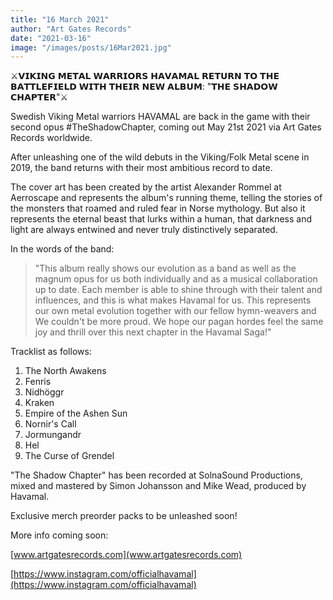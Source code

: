 ```yaml
---
title: "16 March 2021"
author: "Art Gates Records"
date: "2021-03-16"
image: "/images/posts/16Mar2021.jpg"
---
```


⚔️𝗩𝗜𝗞𝗜𝗡𝗚 𝗠𝗘𝗧𝗔𝗟 𝗪𝗔𝗥𝗥𝗜𝗢𝗥𝗦 𝗛𝗔𝗩𝗔𝗠𝗔𝗟 𝗥𝗘𝗧𝗨𝗥𝗡 𝗧𝗢 𝗧𝗛𝗘 𝗕𝗔𝗧𝗧𝗟𝗘𝗙𝗜𝗘𝗟𝗗 𝗪𝗜𝗧𝗛 𝗧𝗛𝗘𝗜𝗥 𝗡𝗘𝗪 𝗔𝗟𝗕𝗨𝗠: "𝗧𝗛𝗘 𝗦𝗛𝗔𝗗𝗢𝗪 𝗖𝗛𝗔𝗣𝗧𝗘𝗥"⚔️

Swedish Viking Metal warriors HAVAMAL are back in the game with their second opus #TheShadowChapter, coming out May 21st 2021 via Art Gates Records worldwide.

After unleashing one of the wild debuts in the Viking/Folk Metal scene in 2019, the band returns with their most ambitious record to date.

The cover art has been created by the artist Alexander Rommel at Aerroscape and represents the album's running theme, telling the stories of the monsters that roamed and ruled fear in Norse mythology. But also it represents the eternal beast that lurks within a human, that darkness and light are always entwined and never truly distinctively separated.

In the words of the band:

> "This album really shows our evolution as a band as well as the magnum opus for us both individually and as a musical collaboration up to date. Each member is able to shine through with their talent and influences, and this is what makes Havamal for us. This represents our own metal evolution together with our fellow hymn-weavers and We couldn't be more proud. We hope our pagan hordes feel the same joy and thrill over this next chapter in the Havamal Saga!"

Tracklist as follows:

1. The North Awakens
2. Fenris
3. Nidhöggr
4. Kraken
5. Empire of the Ashen Sun
6. Nornir's Call
7. Jormungandr
8. Hel
9. The Curse of Grendel

"The Shadow Chapter" has been recorded at SolnaSound Productions, mixed and mastered by Simon Johansson and Mike Wead, produced by Havamal.

Exclusive merch preorder packs to be unleashed soon!

More info coming soon:

[www.artgatesrecords.com](www.artgatesrecords.com)

[https://www.instagram.com/officialhavamal](https://www.instagram.com/officialhavamal)
